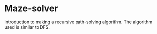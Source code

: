 # Maze-solver
introduction to making a recursive path-solving algorithm. The algorithm used is similar to DFS.
